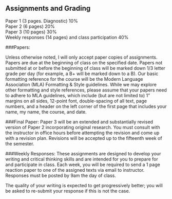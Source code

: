 ## Assignments and Grading

Paper 1 (3 pages. Diagnostic)   10%  
Paper 2 (6 pages)               20%  
Paper 3 (10 pages)              30%    
Weekly responses (14 pages)   and class participation 			  40%

###Papers:

Unless otherwise noted, I will only accept paper copies of assignments. Papers are due at the beginning of class on the specified date. Papers not submitted at or before the beginning of class will be marked down 1/3 letter grade per day (for example, a B+ will be marked down to a B).
Our basic formatting reference for the course will be the Modern Language Association (MLA) Formatting & Style guidelines. While we may explore other formatting and style references, please assume that your papers need to adhere to MLA guidelines, which include (but are not limited to) 1” margins on all sides, 12-point font, double-spacing of all text, page numbers, and a header on the left corner of the first page that includes your name, my name, the course, and date.

###Final Paper:
Paper 3 will be an extended and substantially revised version of Paper 2 incorporating original research. You must consult with the instructor in office hours before attempting the revision and come up with a revision plan. Revisions will be accepted up to the fifteenth week of the semester. 

###Weekly Responses:
These assignments are designed to develop your writing and critical thinking skills and are intended for you to prepare for and participate in class. Each week, you will be required to send a 1 page reaction paper to one of the assigned texts via email to instructor. Responses must be posted by 9am the day of class. 

The quality of your writing is expected to get progressively better; you will be asked to re-submit your response if this is not the case.
